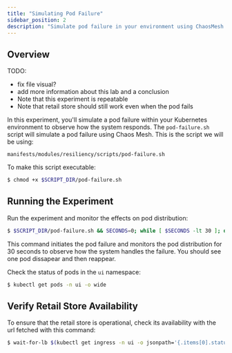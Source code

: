 ```yaml
---
title: "Simulating Pod Failure"
sidebar_position: 2
description: "Simulate pod failure in your environment using ChaosMesh to test the resiliency of your application."
---
```


## Overview

TODO:

- fix file visual?
- add more information about this lab and a conclusion
- Note that this experiment is repeatable
- Note that retail store should still work even when the pod fails

In this experiment, you'll simulate a pod failure within your Kubernetes environment to observe how the system responds. The `pod-failure.sh` script will simulate a pod failure using Chaos Mesh. This is the script we will be using:

```file
manifests/modules/resiliency/scripts/pod-failure.sh
```

To make this script executable:

```bash
$ chmod +x $SCRIPT_DIR/pod-failure.sh
```

## Running the Experiment

Run the experiment and monitor the effects on pod distribution:

```bash
$ $SCRIPT_DIR/pod-failure.sh && SECONDS=0; while [ $SECONDS -lt 30 ]; do clear; $SCRIPT_DIR/get-pods-by-az.sh; sleep 1; done
```

This command initiates the pod failure and monitors the pod distribution for 30 seconds to observe how the system handles the failure. You should see one pod dissapear and then reappear.

Check the status of pods in the `ui` namespace:

```bash
$ kubectl get pods -n ui -o wide
```

## Verify Retail Store Availability

To ensure that the retail store is operational, check its availability with the url fetched with this command:

```bash
$ wait-for-lb $(kubectl get ingress -n ui -o jsonpath='{.items[0].status.loadBalancer.ingress[0].hostname}')
```
